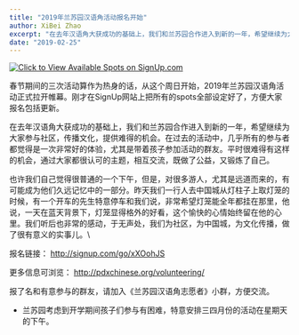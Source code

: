 ```yaml
---
title: "2019年兰苏园汉语角活动报名开始"
author: XiBei Zhao
excerpt: "在去年汉语角大获成功的基础上，我们和兰苏园合作进入到新的一年，希望继续为大家参与社区，传播文化，提供难得的机会。在过去的活动中，几乎所有的参与者都觉得是一次非常好的体验，尤其是带着孩子参加活动的群友。平时很难得有这样的机会，通过大家都很认可的主题，相互交流，既做了公益，又锻炼了自己。"
date: "2019-02-25"
---
```


<a href="http://signup.com/go/xXOohJS" target="_blank"><img src="https://signup.com/imgs/icons/signup-choose-a-spot-btn.png" alt="Click to View Available Spots on SignUp.com"></a>

春节期间的三次活动算作为热身的话，从这个周日开始，2019年兰苏园汉语角活动正式拉开帷幕。刚才在SignUp网站上把所有的spots全部设定好了，方便大家报名包括更新。

在去年汉语角大获成功的基础上，我们和兰苏园合作进入到新的一年，希望继续为大家参与社区，传播文化，提供难得的机会。在过去的活动中，几乎所有的参与者都觉得是一次非常好的体验，尤其是带着孩子参加活动的群友。平时很难得有这样的机会，通过大家都很认可的主题，相互交流，既做了公益，又锻炼了自己。

也许我们自己觉得很普通的一个下午，但是，对很多游人，尤其是远道而来的，有可能成为他们久远记忆中的一部分。昨天我们一行人去中国城从灯柱子上取灯笼的时候，有一个开车的先生特意停车和我们说，非常希望灯笼能全年都挂在那里，他说，一天在蓝天背景下，灯笼显得格外的好看，这个愉快的心情始终留在他的心里。我们听后也非常的感动，于无声处，我们为社区，为中国城，为文化传播，做了很有意义的实事儿。\

报名链接： http://signup.com/go/xXOohJS

更多信息可浏览： http://pdxchinese.org/volunteering/

报了名和有意参与的群友，请加入《兰苏园汉语角志愿者》小群，方便交流。

* 兰苏园考虑到开学期间孩子们参与有困难，特意安排三四月份的活动在星期天的下午。
